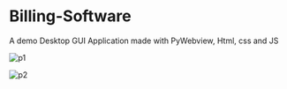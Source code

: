 # Billing-Software
A demo Desktop GUI Application made with PyWebview, Html, css and JS

![p1](https://user-images.githubusercontent.com/61817579/155261970-2aa67f6f-8803-4f73-8bae-72d12e33bf4e.png)

![p2](https://user-images.githubusercontent.com/61817579/155261965-c2085205-320c-4c48-9b88-7c891a5520f5.png)
